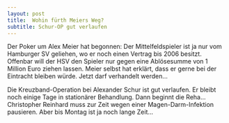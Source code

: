 ```yaml
---
layout: post
title:  Wohin fürth Meiers Weg?
subtitle: Schur-OP gut verlaufen
---
```


Der Poker um Alex Meier hat begonnen: Der Mittelfeldspieler ist ja nur vom Hamburger SV geliehen, wo er noch einen Vertrag bis 2006 besitzt. Offenbar will der HSV den Spieler nur gegen eine Ablösesumme von 1 Million Euro ziehen lassen. Meier selbst hat erklärt, dass er gerne bei der Eintracht bleiben würde. Jetzt darf verhandelt werden...

Die Kreuzband-Operation bei Alexander Schur ist gut verlaufen. Er bleibt noch einige Tage in stationärer Behandlung. Dann beginnt die Reha...  
Christopher Reinhard muss zur Zeit wegen einer Magen-Darm-Infektion pausieren. Aber bis Montag ist ja noch lange Zeit...
